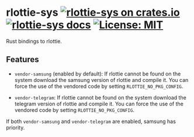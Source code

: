 # rlottie-sys [![rlottie-sys on crates.io](https://img.shields.io/crates/v/rlottie-sys.svg)](https://crates.io/crates/rlottie-sys) [![rlottie-sys docs](https://img.shields.io/badge/docs-release-blue)](https://docs.msrd0.de/#rlottie-sys) [![License: MIT](https://img.shields.io/badge/license-MIT-blue.svg)](https://mit-license.org/)

Rust bindings to rlottie.

## Features

 - `vendor-samsung` (enabled by default): If rlottie cannot be found on the system download the samsung version of rlottie and compile it. You can force the use of the vendored code by setting `RLOTTIE_NO_PKG_CONFIG`.

 - `vendor-telegram`: If rlottie cannot be found on the system download the telegram version of rlottie and compile it. You can force the use of the vendored code by setting `RLOTTIE_NO_PKG_CONFIG`.

If both `vendor-samsung` and `vendor-telegram` are enabled, samsung has priority.
